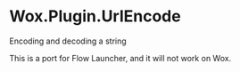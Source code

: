 Wox.Plugin.UrlEncode
====================

Encoding and decoding a string

This is a port for Flow Launcher, and it will not work on Wox.
